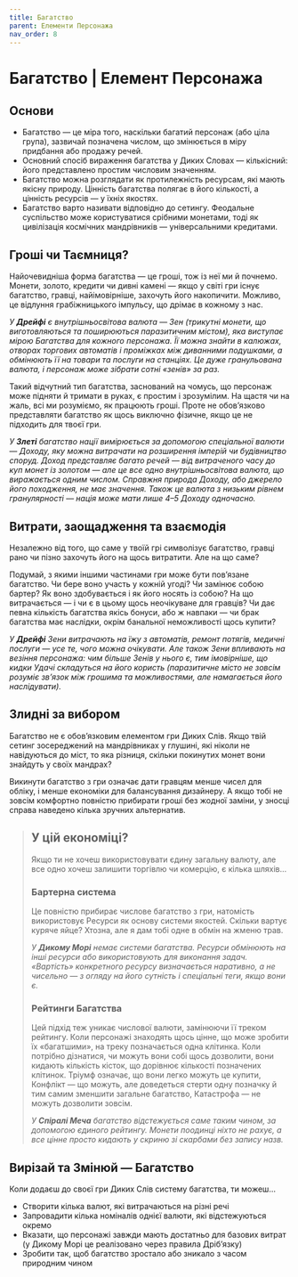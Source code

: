 ```yaml
---
title: Багатство
parent: Елементи Персонажа
nav_order: 8
---
```


# Багатство | Елемент Персонажа

## Основи
- Багатство — це міра того, наскільки багатий персонаж (або ціла група), зазвичай позначена числом, що змінюється в міру придбання або продажу речей.
- Основний спосіб вираження багатства у Диких Словах — кількісний: його представлено простим числовим значенням.
- Багатство можна розглядати як протилежність ресурсам, які мають якісну природу. Цінність багатства полягає в його кількості, а цінність ресурсів — у їхніх якостях.
- Багатство варто називати відповідно до сетингу. Феодальне суспільство може користуватися срібними монетами, тоді як цивілізація космічних мандрівників — універсальними кредитами.

## Гроші чи Таємниця?
Найочевидніша форма багатства — це гроші, тож із неї ми й почнемо. Монети, золото, кредити чи дивні камені — якщо у світі гри існує багатство, гравці, найімовірніше, захочуть його накопичити. Можливо, це відлуння грабіжницького імпульсу, що дрімає в кожному з нас.

_У **Дрейфі** є внутрішньосвітова валюта — Зен (трикутні монети, що виготовляються та поширюються паразитичним містом), яка виступає мірою Багатства для кожного персонажа. Її можна знайти в калюжах, отворах торгових автоматів і проміжках між диванними подушками, а обмінюють її на товари та послуги на станціях. Це дуже гранульована валюта, і персонаж може зібрати сотні «зенів» за раз._

Такий відчутний тип багатства, заснований на чомусь, що персонаж може підняти й тримати в руках, є простим і зрозумілим. На щастя чи на жаль, всі ми розуміємо, як працюють гроші. Проте не обов’язково представляти багатство як щось виключно фізичне, якщо це не підходить для твоєї гри.

_У **Злеті** багатство нації вимірюється за допомогою спеціальної валюти — Доходу, яку можна витрачати на розширення імперій чи будівництво споруд. Доход представляє багато речей — від витраченого часу до куп монет із золотом — але це все одно внутрішньосвітова валюта, що виражається одним числом. Справжня природа Доходу, або джерело його походження, не має значення. Також це валюта з низьким рівнем гранулярності — нація може мати лише 4–5 Доходу одночасно._

## Витрати, заощадження та взаємодія
Незалежно від того, що саме у твоїй грі символізує багатство, гравці рано чи пізно захочуть його на щось витратити. Але на що саме?

Подумай, з якими іншими частинами гри може бути пов’язане багатство. Чи бере воно участь у кожній угоді? Чи замінює собою бартер? Як воно здобувається і як його носять із собою? На що витрачається — і чи є в цьому щось неочікуване для гравців? Чи дає певна кількість багатства якісь бонуси, або ж навпаки — чи брак багатства має наслідки, окрім банальної неможливості щось купити?

_У **Дрейфі** Зени витрачають на їжу з автоматів, ремонт потягів, медичні послуги — усе те, чого можна очікувати. Але також Зени впливають на везіння персонажа: чим більше Зенів у нього є, тим імовірніше, що кидки Удачі складуться на його користь (паразитичне місто не зовсім розуміє зв’язок між грошима та можливостями, але намагається його наслідувати)._

## Злидні за вибором
Багатство не є обов’язковим елементом гри Диких Слів. Якщо твій сетинг зосереджений на мандрівниках у глушині, які ніколи не навідуються до міст, то яка різниця, скільки покинутих монет вони знайдуть у своїх мандрах?

Викинути багатство з гри означає дати гравцям менше чисел для обліку, і менше економіки для балансування дизайнеру. А якщо тобі не зовсім комфортно повністю прибирати гроші без жодної заміни, у зносці справа наведено кілька зручних альтернатив.

> ## У цій економіці?
> Якщо ти не хочеш використовувати єдину загальну валюту, але все одно хочеш залишити торгівлю чи комерцію, є кілька шляхів...
>
> ### Бартерна система
>
> Це повністю прибирає числове багатство з гри, натомість використовує Ресурси як основу системи якостей. Скільки вартує куряче яйце? Хтозна, але я дам тобі одне в обмін на жменю трав.
>
> _У **Дикому Морі** немає системи багатства. Ресурси обмінюють на інші ресурси або використовують для виконання задач. «Вартість» конкретного ресурсу визначається наративно, а не чисельно — з огляду на його сутність і спеціальні теги, якщо вони є._
>
> ### Рейтинги Багатства
> Цей підхід теж уникає числової валюти, замінюючи її треком рейтингу. Коли персонажі знаходять щось цінне, що може зробити їх «багатшими», на треку позначається одна клітинка. Коли потрібно дізнатися, чи можуть вони собі щось дозволити, вони кидають кількість кісток, що дорівнює кількості позначених клітинок. Тріумф означає, що вони легко можуть це купити, Конфлікт — що можуть, але доведеться стерти одну позначку й тим самим зменшити загальне багатство, Катастрофа — не можуть дозволити зовсім.
>
> _У **Спіралі Меча** багатство відстежується саме таким чином, за допомогою єдиного рейтингу. Монети поодинці ніхто не рахує, а все цінне просто кидають у скриню зі скарбами без запису назв._

## Вирізай та Змінюй — Багатство
Коли додаєш до своєї гри Диких Слів систему багатства, ти можеш...
- Створити кілька валют, які витрачаються на різні речі
- Запровадити кілька номіналів однієї валюти, які відстежуються окремо
- Вказати, що персонажі завжди мають достатньо для базових витрат (у Дикому Морі це реалізовано через правила Дрібʼязку)
- Зробити так, щоб багатство зростало або зникало з часом природним чином
